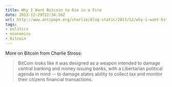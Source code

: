 ```yaml
---
title: Why I Want Bitcoin to Die in a Fire
date: 2013-12-29T22:34:16Z
url: http://www.antipope.org/charlie/blog-static/2013/12/why-i-want-bitcoin-to-die-in-a.html
tags:
- politics
- economics
- bitcoin
---
```

More on Bitcoin from Charlie Stross:

> BitCoin looks like it was designed as a weapon intended to damage central banking and money issuing banks, with a Libertarian political agenda in mind -- to damage states ability to collect tax and monitor their citizens financial transactions.
